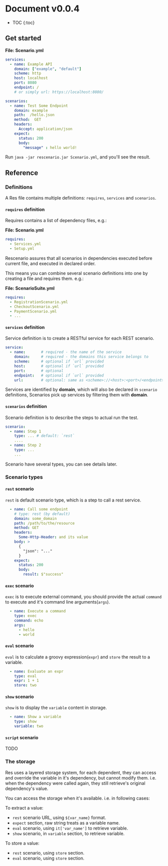 # Document v0.0.4

* TOC
{:toc}

## Get started

**File: Scenario.yml**
```yaml
services:
  - name: Example API
    domain: ["example", "default"]
    scheme: http
    host: localhost
    port: 8080
    endpoint: /
    # or simply url: https://localhost:8080/

scenarios:
  - name: Test Some Endpoint
    domain: example
    path:  /hello.json
    method:  GET
    headers:
      Accept: application/json
    expect:
      status: 200
      body:
        "message" : hello world!
```

Run `java -jar rescenario.jar Scenario.yml`, and you'll see the result.

## Reference

### Definitions

A Res file contains multiple definitions: `requires`, `services` and `scenarios`.

#### `requires` definition

Requires contains a list of dependency files, e.g.:

**File: Scenario.yml**
```yaml
requires:
  - Services.yml
  - Setup.yml
```

Rescenario assures that all scenarios in dependencies executed before
current file, and executed in declared order.

This means you can combine several scenario definitions into one by
creating a file and requires them. e.g.:

**File: ScenarioSuite.yml**
```yaml
requires:
  - RegistrationScenario.yml
  - CheckoutScenario.yml
  - PaymentScenario.yml
  - ...
```

#### `services` definition

Service definition is to create a RESTful service for each REST scenario.

```yaml
service:
  - name:       # required - the name of the service
    domain:     # required - the domains this service belongs to
    scheme:     # optional if `url` provided
    host:       # optional if `url` provided
    port:       # optional
    endpoint:   # optional if `url` provided
    url:        # optional: same as <scheme>://<host>:<port>/<endpoint>
```

Services are identified by **domain**, which will also be declared in
`scenario` definitions, Scenarios pick up services by filtering them
with **domain**.

#### `scenarios` definition

Scenario definition is to describe the steps to actual run the test.

```yaml
scenario:
  - name: Step 1
    type: ... # default: `rest`
    ....
  - name: Step 2
    type: ...
    ...
```

Scenario have several types, you can see details later.

### Scenario types

#### `rest` scenario

`rest` is default scenario type, which is a step to call a rest service.

```yaml
  - name: Call some endpoint
    # type: rest (by default)
    domain: some_domain
    path: /path/to/the/resource
    method: GET
    headers:
      Some-Http-Header: and its value
    body: >
      {
        "json": "..."
      }
    expect:
      status: 200
      body:
        result: $"success"
```

#### `exec` scenario

`exec` is to execute external command, you should provide the
actual `command` to execute and it's command line arguments(`args`).

```yaml
  - name: Execute a command
    type: exec
    command: echo
    args:
      - hello
      - world
```

#### `eval` scenario

`eval` is to calculate a groovy expression(`expr`) and `store` the result to
a variable.

```yaml
  - name: Evaluate an expr
    type: eval
    expr: 1 + 1
    store: two
```

#### `show` scenario

`show` is to display the `variable` content in storage.

```yaml
  - name: Show a variable
    type: show
    variable: two
```

#### `script` scenario

TODO

### The storage

Res uses a layered storage system, for each dependent, 
they can access and override the variable in it's dependency,
but cannot modify them. i.e. when the dependency were called
again, they still retrieve's original dependency's value.

You can access the storage when it's available. i.e. in following cases:

To extract a value:
  - `rest` scenario URL, using `${var_name}` format.
  - `expect` section, raw string treats as a variable name.
  - `eval` scenario, using `it['var_name']` to retrieve variable.
  - `show` scenario, in `variable` section, to retrieve variable.

To store a value:
  - `rest` scenario, using `store` section.
  - `eval` scenario, using `store` section.
  